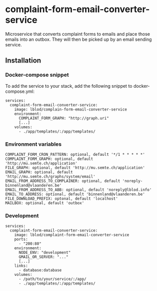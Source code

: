 # complaint-form-email-converter-service

Microservice that converts complaint forms to emails and place those emails into
an outbox. They will then be picked up by an email sending service.

## Installation

### Docker-compose snippet

To add the service to your stack, add the following snippet to docker-compose.yml:

```
services:
  complaint-form-email-converter-service:
    image: lblod/complain-form-email-converter-service
    environment:
      COMPLAINT_FORM_GRAPH: "http://graph.uri"
      [...]
    volumes:
      - ./app/templates/:/app/templates/
```

### Environment variables

```
COMPLAINT_FORM_CRON_PATTERN: optional, default '*/1 * * * * *'
COMPLAINT_FORM_GRAPH: optional, default 'http://mu.semte.ch/application'
FILE_GRAPH: optional, default 'http://mu.semte.ch/application'
EMAIL_GRAPH: optional, default 'http://mu.semte.ch/graphs/system/email'
EMAIL_FROM_ADDRESS_TO_COMPLAINER: optional, default 'noreply-binnenland@vlaanderen.be'
EMAIL_FROM_ADDRESS_TO_ABB: optional, default 'noreply@lblod.info'
EMAIL_TO_ADDRESS: optional, default 'binnenland@vlaanderen.be'
FILE_DOWNLOAD_PREFIX: optonal, default 'localhost'
MAILBOX: optional, default 'outbox'
```

### Development

```
services:
  complaint-form-email-converter-service:
    image: lblod/complaint-form-email-converter-service
    ports:
      - "200:80"
    environment:
      NODE_ENV: "development"
      GMAIL_OR_SERVER: "..."
      [...]
    links:
      - database:database
    volumes:
      - /path/to/your/service/:/app/
      - ./app/templates/:/app/templates/
```
